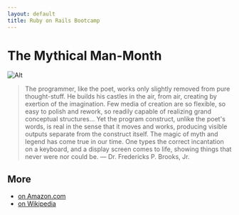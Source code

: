 ```yaml
---
layout: default
title: Ruby on Rails Bootcamp
---
```


# The Mythical Man-Month

![Alt](https://scontent-b.xx.fbcdn.net/hphotos-frc3/998371_10151762735420774_466169244_n.jpg)

> The programmer, like the poet, works only slightly removed from pure thought-stuff. He builds his castles in the air, from air, creating by exertion of the imagination. Few media of creation are so flexible, so easy to polish and rework, so readily capable of realizing grand conceptual structures… Yet the program construct, unlike the poet's words, is real in the sense that it moves and works, producing visible outputs separate from the construct itself. The magic of myth and legend has come true in our time. One types the correct incantation on a keyboard, and a display screen comes to life, showing things that never were nor could be. &mdash; Dr. Fredericks P. Brooks, Jr.

## More

* [on Amazon.com](http://www.amazon.com/The-Mythical-Man-Month-Engineering-Anniversary/dp/0201835959)
* [on Wikipedia](https://en.wikipedia.org/wiki/The_Mythical_Man-Month)

